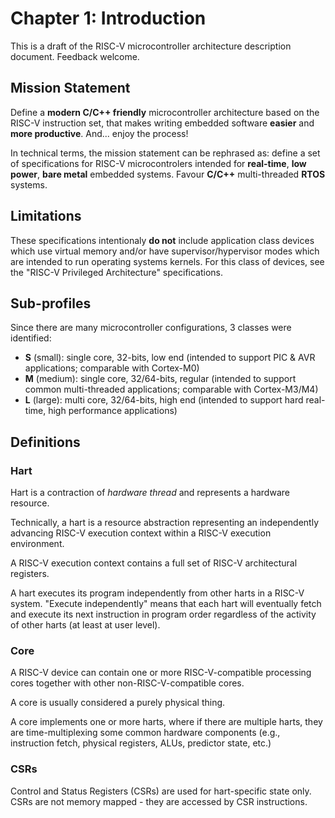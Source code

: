 # Chapter 1: Introduction

This is a draft of the RISC-V microcontroller architecture description document. Feedback welcome. 

## Mission Statement

Define a **modern C/C++ friendly** microcontroller architecture based on the RISC-V instruction set, that makes writing embedded software **easier** and **more productive**. And... enjoy the process!

In technical terms, the mission statement can be rephrased as: define a set of specifications for RISC-V microcontrolers intended for **real-time**, **low power**, **bare metal** embedded systems. Favour **C/C++** multi-threaded **RTOS** systems.

## Limitations

These specifications intentionaly **do not** include application class devices which use virtual memory and/or have supervisor/hypervisor modes which are intended to run operating systems kernels. For this class of devices, see the "RISC-V Privileged Architecture" specifications.

## Sub-profiles

Since there are many microcontroller configurations, 3 classes were identified:

- **S** (small): single core, 32-bits, low end (intended to support PIC & AVR applications; comparable with Cortex-M0)
- **M** (medium): single core, 32/64-bits, regular (intended to support common multi-threaded applications; comparable with Cortex-M3/M4)
- **L** (large): multi core, 32/64-bits, high end (intended to support hard real-time, high performance applications)

## Definitions

### Hart

Hart is a contraction of _hardware thread_ and represents a hardware resource. 

Technically, a hart is a resource abstraction representing an independently advancing RISC-V execution context within a RISC-V execution environment. 

A RISC-V execution context contains a full set of RISC-V architectural registers.

A hart executes its program independently from other harts in a RISC-V system. "Execute independently" means that each hart will 
eventually fetch and execute its next instruction in program order regardless of the activity of other harts (at least at user level). 

### Core

A RISC-V device can contain one or more RISC-V-compatible processing cores together with other non-RISC-V-compatible cores.

A core is usually considered a purely physical thing.

A core implements one or more harts, where if there are multiple harts, they are time-multiplexing some common hardware components (e.g., instruction fetch, physical registers, ALUs, predictor state, etc.)

### CSRs

Control and Status Registers (CSRs) are used for hart-specific state only. CSRs are not memory mapped - they are accessed by CSR instructions.

